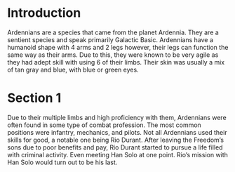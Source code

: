 # Introduction

Ardennians are a species that came from the planet Ardennia.
They are a sentient species and speak primarily Galactic Basic.
Ardennians have a humanoid shape with 4 arms and 2 legs however, their legs can function the same way as their arms.
Due to this, they were known to be very agile as they had adept skill with using 6 of their limbs.
Their skin was usually a mix of tan gray and blue, with blue or green eyes.

# Section 1

Due to their multiple limbs and high proficiency with them, Ardennians were often found in some type of combat profession.
The most common positions were infantry, mechanics, and pilots.
Not all Ardennians used their skills for good, a notable one being Rio Durant.
After leaving the Freedom’s sons due to poor benefits and pay, Rio Durant started to pursue a life filled with criminal activity.
Even meeting Han Solo at one point.
Rio’s mission with Han Solo would turn out to be his last.
